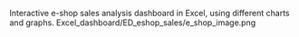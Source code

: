 Interactive e-shop sales analysis dashboard in Excel, using different charts and graphs.
Excel_dashboard/ED_eshop_sales/e_shop_image.png



